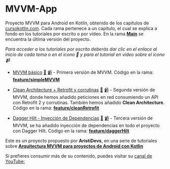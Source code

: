 # MVVM-App

Proyecto MVVM para Android en Kotlin, obtenido de los capítulos de [cursokotlin.com](https://cursokotlin.com/). Cada rama pertenece a un capítulo, el cual se explica a fondo en los tutoriales por escrito o por video.
En la rama [__Main__](https://github.com/Jose-Vela/MVVM-App/tree/main) se encuentra la última versión del proyecto.

_Para acceder a los tutoriales por escrito deberás dar clic en el enlace al inicio de cada tema o en el icono :page_facing_up: y para el tutorial en video sobre el icono :video_camera:_

- [MVVM básico](https://cursokotlin.com/mvvm-en-android-con-kotlin-livedata-y-view-binding-android-architecture-components/) [:page_facing_up:](https://cursokotlin.com/mvvm-en-android-con-kotlin-livedata-y-view-binding-android-architecture-components/) [:video_camera:](https://youtu.be/hhhSMXi0R3E) - Primera versión de MVVM. Código en la rama: [__feature/simpleMVVM__](https://github.com/Jose-Vela/MVVM-App/tree/feature/simpleMVVM)

- [Clean Architecture + Retrofit y corrutinas](https://cursokotlin.com/mvvm-en-android-con-kotlin-implementando-retrofit-corrutinas-y-clean-architecture/) [:page_facing_up:](https://cursokotlin.com/mvvm-en-android-con-kotlin-implementando-retrofit-corrutinas-y-clean-architecture/) [:video_camera:](https://youtu.be/7FptmAjBdsA) - Segunda versión de MVVM, donde hemos añadido peticiones en red consumiendo un API con Retrofit 2 y corrutinas. También hemos añadido __Clean Architecture__. Código en la rama: [__feature/cleanRetrofit__](https://github.com/Jose-Vela/MVVM-App/tree/feature/cleanRetrofit)

- [Dagger Hilt - Inyección de Dependencias](https://cursokotlin.com/dagger-hilt-inyeccion-de-dependencias-mvvm/) [:page_facing_up:](https://cursokotlin.com/dagger-hilt-inyeccion-de-dependencias-mvvm/) [:video_camera:](https://youtu.be/t6ZuzSu2UHI) - Tercera versión de MVVM, se ha añadido inyección de dependencias en todo el proyecto con Dagger Hilt. Código en la rama: [__feature/daggerHilt__](https://github.com/Jose-Vela/MVVM-App/tree/feature/daggerHilt)


Este es un proyecto propuesto por __AristiDevs__, en una serie de tutoriales sobre [__Arquitectura MVVM para proyectos de Android con Kotlin__](https://youtube.com/playlist?list=PL8ie04dqq7_MvhtWlcIFS9L3_4EWatd-V)

Si prefieres consumir más de su contenido, puedes visitar su [canal de YouTube:](https://www.youtube.com/@AristiDevs)
